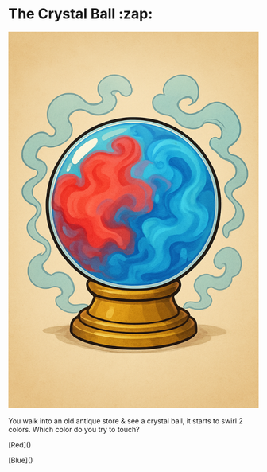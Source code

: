 <h1>The Crystal Ball :zap:</h1>

![alt text](<ChatGPT Image Oct 18, 2025, 07_33_25 PM.png>)

<p1>You walk into an old antique store & see a crystal ball, it starts to swirl 2 colors.
Which color do you try to touch?</p>

<p>[Red](<https://github.com/BriN3r/Storytime/blob/master/scene2a>)</p>
<p>[Blue](<https://github.com/BriN3r/Storytime/blob/master/Scene2b.md>)</p>